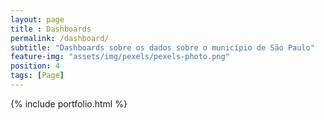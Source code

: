 ```yaml
--- 
layout: page
title : Dashboards
permalink: /dashboard/
subtitle: "Dashboards sobre os dados sobre o município de São Paulo" 
feature-img: "assets/img/pexels/pexels-photo.png"
position: 4
tags: [Page]
---
```


{% include portfolio.html %}
